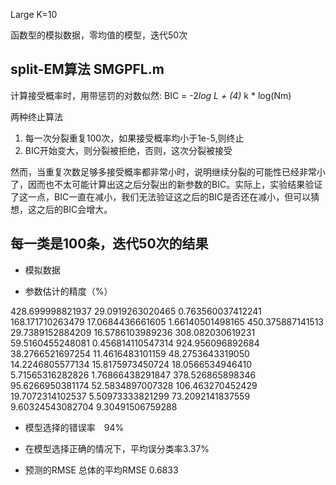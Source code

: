 

Large K=10

 函数型的模拟数据，零均值的模型，迭代50次

##  split-EM算法  SMGPFL.m

计算接受概率时，用带惩罚的对数似然:
BIC = -2*log L + (4)* k * log(Nm)

两种终止算法
  1. 每一次分裂重复100次，如果接受概率均小于1e-5,则终止
  2. BIC开始变大，则分裂被拒绝，否则，这次分裂被接受

然而，当重复次数足够多接受概率都非常小时，说明继续分裂的可能性已经非常小了，因而也不太可能计算出这之后分裂出的新参数的BIC。实际上，实验结果验证了这一点，BIC一直在减小，我们无法验证这之后的BIC是否还在减小，但可以猜想，这之后的BIC会增大。



## 每一类是100条，迭代50次的结果

- 模拟数据

<!-- <img src="simudata.jpeg" width=100%> -->

- 参数估计的精度（%）

428.699998821937	29.0919263020465	0.763560037412241
168.171710263479	17.0684436661605	1.66140501498165
450.375887141513	29.7389152884209	16.5786103989236
308.082030619231	59.5160455248081	0.456814110547314
924.956096892684	38.2766521697254	11.4616483101159
48.2753643319050	14.2246805577134	15.8175973450724
18.0566534946410	5.71565316282826	1.76866438291847
378.526865898346	95.6266950381174	52.5834897007328
106.463270452429	19.7072314102537	5.50973333821299
73.2092141837559	9.60324543082704	9.30491506759288

- 模型选择的错误率　94%
- 在模型选择正确的情况下，平均误分类率3.37%

- 预测的RMSE
 总体的平均RMSE   0.6833
